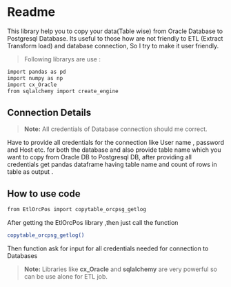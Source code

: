Readme
=======
This library help you to copy your data(Table wise) from Oracle Database to Postgresql Database. Its useful to those how are not friendly to ETL (Extract Transform load) and database connection, So I try to make it user friendly. 

>Following librarys are use :
```sh
import pandas as pd
import numpy as np
import cx_Oracle
from sqlalchemy import create_engine
```
Connection Details
---------------------------
> **Note:** All credentials of Database connection should me correct.

Have to provide all credentials for the connection like User name , password and Host etc. for both the database and also provide table name which you want to copy from Oracle DB to Postgresql DB, after providing all credentials get pandas dataframe having table name and count of rows in table as output .

How to use code
-----------------------

```sh
from EtlOrcPos import copytable_orcpsg_getlog
```
After getting the EtlOrcPos library ,then just call the function 
```sh
copytable_orcpsg_getlog()
```
Then function ask for input for all credentials needed for connection to Databases

> **Note:** Libraries like **cx_Oracle** and **sqlalchemy** are very powerful so can be use  alone for ETL job.